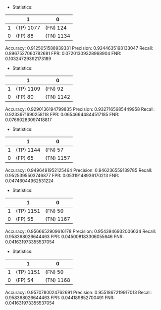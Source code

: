 * Statistics: 

|          |    1     |    0     |
|----------|----------|----------|
|    1     |(TP) 1077 | (FN) 124 |
|    0     | (FP) 88  |(TN) 1134 |
Accuracy: 0.9125051588939331
Precision: 0.9244635193133047
Recall: 0.8967527060782681
FPR: 0.07201309328968904
FNR: 0.10324729392173189
* Statistics: 

|          |    1     |    0     |
|----------|----------|----------|
|    1     |(TP) 1109 | (FN) 92  |
|    0     | (FP) 80  |(TN) 1142 |
Accuracy: 0.9290136194799835
Precision: 0.9327165685449958
Recall: 0.9233971690258118
FPR: 0.06546644844517185
FNR: 0.07660283097418817
* Statistics: 

|          |    1     |    0     |
|----------|----------|----------|
|    1     |(TP) 1144 | (FN) 57  |
|    0     | (FP) 65  |(TN) 1157 |
Accuracy: 0.9496491952125464
Precision: 0.946236559139785
Recall: 0.9525395503746877
FPR: 0.05319148936170213
FNR: 0.04746044962531224
* Statistics: 

|          |    1     |    0     |
|----------|----------|----------|
|    1     |(TP) 1151 | (FN) 50  |
|    0     | (FP) 55  |(TN) 1167 |
Accuracy: 0.9566652909616178
Precision: 0.9543946932006634
Recall: 0.958368026644463
FPR: 0.045008183306055646
FNR: 0.041631973355537054
* Statistics: 

|          |    1     |    0     |
|----------|----------|----------|
|    1     |(TP) 1151 | (FN) 50  |
|    0     | (FP) 54  |(TN) 1168 |
Accuracy: 0.9570780024762691
Precision: 0.9551867219917013
Recall: 0.958368026644463
FPR: 0.044189852700491
FNR: 0.041631973355537054